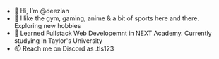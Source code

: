 - 👋 Hi, I’m @deezlan
- 👀 I like the gym, gaming, anime & a bit of sports here and there. Exploring new hobbies
- 🌱 Learned Fullstack Web Developemnt in NEXT Academy. Currently studying in Taylor's University
- 📫 Reach me on Discord as .tls123

<!---
HedgieLovesCoding/HedgieLovesCoding is a ✨ special ✨ repository because its `README.md` (this file) appears on your GitHub profile.
You can click the Preview link to take a look at your changes.
--->
